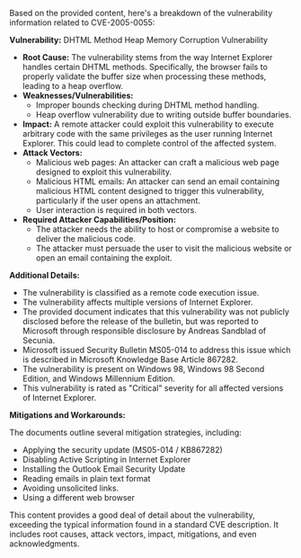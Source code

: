Based on the provided content, here's a breakdown of the vulnerability information related to CVE-2005-0055:

**Vulnerability:** DHTML Method Heap Memory Corruption Vulnerability

*   **Root Cause:** The vulnerability stems from the way Internet Explorer handles certain DHTML methods. Specifically, the browser fails to properly validate the buffer size when processing these methods, leading to a heap overflow.
*   **Weaknesses/Vulnerabilities:**
    *   Improper bounds checking during DHTML method handling.
    *   Heap overflow vulnerability due to writing outside buffer boundaries.
*  **Impact:** A remote attacker could exploit this vulnerability to execute arbitrary code with the same privileges as the user running Internet Explorer. This could lead to complete control of the affected system.
*   **Attack Vectors:**
    *   Malicious web pages: An attacker can craft a malicious web page designed to exploit this vulnerability.
    *   Malicious HTML emails: An attacker can send an email containing malicious HTML content designed to trigger this vulnerability, particularly if the user opens an attachment.
    * User interaction is required in both vectors.
*   **Required Attacker Capabilities/Position:**
    *   The attacker needs the ability to host or compromise a website to deliver the malicious code.
    *   The attacker must persuade the user to visit the malicious website or open an email containing the exploit.

**Additional Details:**

*   The vulnerability is classified as a remote code execution issue.
*   The vulnerability affects multiple versions of Internet Explorer.
*   The provided document indicates that this vulnerability was not publicly disclosed before the release of the bulletin, but was reported to Microsoft through responsible disclosure by Andreas Sandblad of Secunia.
*   Microsoft issued Security Bulletin MS05-014 to address this issue which is described in Microsoft Knowledge Base Article 867282.
*   The vulnerability is present on Windows 98, Windows 98 Second Edition, and Windows Millennium Edition.
*  This vulnerability is rated as "Critical" severity for all affected versions of Internet Explorer.

**Mitigations and Workarounds:**

The documents outline several mitigation strategies, including:

*   Applying the security update (MS05-014 / KB867282)
*   Disabling Active Scripting in Internet Explorer
*   Installing the Outlook Email Security Update
*   Reading emails in plain text format
*   Avoiding unsolicited links.
*   Using a different web browser

This content provides a good deal of detail about the vulnerability, exceeding the typical information found in a standard CVE description. It includes root causes, attack vectors, impact, mitigations, and even acknowledgments.